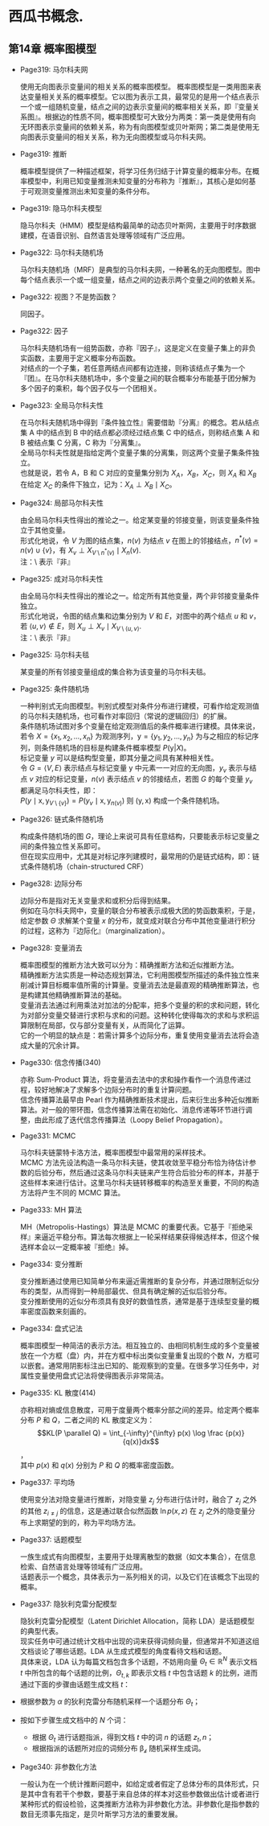 # 西瓜书概念. 


## 第14章 概率图模型 


- Page319: 马尔科夫网
  
  使用无向图表示变量间的相关关系的概率图模型。
  概率图模型是一类用图来表达变量相关关系的概率模型。它以图为表示工具，最常见的是用一个结点表示一个或一组随机变量，结点之间的边表示变量间的概率相关关系，即『变量关系图』。根据边的性质不同，概率图模型可大致分为两类：第一类是使用有向无环图表示变量间的依赖关系，称为有向图模型或贝叶斯网；第二类是使用无向图表示变量间的相关关系，称为无向图模型或马尔科夫网。
  
- Page319: 推断
  
  概率模型提供了一种描述框架，将学习任务归结于计算变量的概率分布。在概率模型中，利用已知变量推测未知变量的分布称为『推断』，其核心是如何基于可观测变量推测出未知变量的条件分布。  
  
- Page319: 隐马尔科夫模型
  
  隐马尔科夫（HMM）模型是结构最简单的动态贝叶斯网，主要用于时序数据建模，在语音识别、自然语言处理等领域有广泛应用。
  
- Page322: 马尔科夫随机场  
  
  马尔科夫随机场（MRF）是典型的马尔科夫网，一种著名的无向图模型。图中每个结点表示一个或一组变量，结点之间的边表示两个变量之间的依赖关系。
  
- Page322: 视图？不是势函数？  
  
  同因子。
  
- Page322: 因子
  
  马尔科夫随机场有一组势函数，亦称『因子』，这是定义在变量子集上的非负实函数，主要用于定义概率分布函数。  
  对结点的一个子集，若任意两结点间都有边连接，则称该结点子集为一个『团』。在马尔科夫随机场中，多个变量之间的联合概率分布能基于团分解为多个因子的乘积，每个因子仅与一个团相关。
  
- Page323: 全局马尔科夫性
  
  在马尔科夫随机场中得到『条件独立性』需要借助『分离』的概念。若从结点集 A 中的结点到 B 中的结点都必须经过结点集 C 中的结点，则称结点集 A 和 B 被结点集 C 分离，C 称为『分离集』。  
  全局马尔科夫性就是指给定两个变量子集的分离集，则这两个变量子集条件独立。  
  也就是说，若令 A，B 和 C 对应的变量集分别为 $X_A$，$X_B$，$X_C$，则 $X_A$ 和 $X_B$ 在给定 $X_C$ 的条件下独立，记为：$X_A \perp X_B \mid X_C$。
  
- Page324: 局部马尔科夫性
  
  由全局马尔科夫性得出的推论之一。给定某变量的邻接变量，则该变量条件独立于其他变量。  
  形式化地说，令 $V$ 为图的结点集，$n(v)$ 为结点 $v$ 在图上的邻接结点，$n^*(v) = n(v) \cup \{v\}$，有 $X_v \perp X_{V \setminus{n}^*(v)} \mid X_n(v)$.  
  注：$\setminus$ 表示『非』
  
- Page325: 成对马尔科夫性
  
  由全局马尔科夫性得出的推论之一。给定所有其他变量，两个非邻接变量条件独立。  
  形式化地说，令图的结点集和边集分别为 $V$ 和 $E$，对图中的两个结点 $u$ 和 $v$，若 $\langle u,v \rangle \notin E$，则 $X_u \perp X_v \mid X_{V\setminus \langle u,v \rangle}$.  
  注：$\setminus$ 表示『非』
  
- Page325: 马尔科夫毯
  
  某变量的所有邻接变量组成的集合称为该变量的马尔科夫毯。  
  
- Page325: 条件随机场
  
  一种判别式无向图模型。判别式模型对条件分布进行建模，可看作给定观测值的马尔科夫随机场，也可看作对率回归（常说的逻辑回归）的扩展。  
  条件随机场试图对多个变量在给定观测值后的条件概率进行建模。具体来说，若令 $X=\{x_1,x_2,...,x_n\}$ 为观测序列，$\mathrm{y} = \{y_1,y_2,...,y_n\}$ 为与之相应的标记序列，则条件随机场的目标是构建条件概率模型 $P(\mathrm{y}|X)$。  
  标记变量 $y$ 可以是结构型变量，即其分量之间具有某种相关性。  
  令 $G=\langle V,E \rangle$ 表示结点与标记变量 $\mathrm{y}$ 中元素一一对应的无向图，$\mathit{y}_v$ 表示与结点 $v$ 对应的标记变量，$n(v)$ 表示结点 $v$ 的邻接结点，若图 $G$ 的每个变量 $\mathit{y}_v$ 都满足马尔科夫性，即：  
  $P(\mathit{y} \mid \mathrm{x}, \mathrm{y}_{V\setminus\{v\}}) = P(\mathit{y}_v \mid \mathrm{x}, \mathrm{y}_{n(v)})$
  则 $(\mathrm{y}, \mathrm{x})$ 构成一个条件随机场。  

- Page326: 链式条件随机场
  
  构成条件随机场的图 $G$，理论上来说可具有任意结构，只要能表示标记变量之间的条件独立性关系即可。  
  但在现实应用中，尤其是对标记序列建模时，最常用的仍是链式结构，即：链式条件随机场（chain-structured CRF）
  
- Page328: 边际分布
  
  边际分布是指对无关变量求和或积分后得到结果。  
  例如在马尔科夫网中，变量的联合分布被表示成极大团的势函数乘积，于是，给定参数 $\Theta$ 求解某个变量 $x$ 的分布，就变成对联合分布中其他变量进行积分的过程，这称为『边际化』（marginalization）。
  
- Page328: 变量消去
  
  概率图模型的推断方法大致可以分为：精确推断方法和近似推断方法。  
  精确推断方法实质是一种动态规划算法，它利用图模型所描述的条件独立性来削减计算目标概率值所需的计算量。变量消去法是最直观的精确推断算法，也是构建其他精确推断算法的基础。  
  变量消去法通过利用乘法对加法的分配率，把多个变量的积的求和问题，转化为对部分变量交替进行求积与求和的问题。这种转化使得每次的求和与求积运算限制在局部，仅与部分变量有关，从而简化了运算。  
  它的一个明显的缺点是：若需计算多个边际分布，重复使用变量消去法将会造成大量的冗余计算。
  
- Page330: 信念传播(340)
  
  亦称 Sum-Product 算法，将变量消去法中的求和操作看作一个消息传递过程，较好地解决了求解多个边际分布时的重复计算问题。  
  信念传播算法最早由 Pearl 作为精确推断技术提出，后来衍生出多种近似推断算法。对一般的带环图，信念传播算法需在初始化、消息传递等环节进行调整，由此形成了迭代信念传播算法（Loopy Belief Propagation）。
  
- Page331: MCMC
  
  马尔科夫链蒙特卡洛方法，概率图模型中最常用的采样技术。  
  MCMC 方法先设法构造一条马尔科夫链，使其收敛至平稳分布恰为待估计参数的后验分布，然后通过这条马尔科夫链来产生符合后验分布的样本，并基于这些样本来进行估计。这里马尔科夫链转移概率的构造至关重要，不同的构造方法将产生不同的 MCMC 算法。
  
- Page333: MH 算法
  
  MH（Metropolis-Hastings）算法是 MCMC 的重要代表。它基于『拒绝采样』来逼近平稳分布。算法每次根据上一轮采样结果获得候选样本，但这个候选样本会以一定概率被『拒绝』掉。
  
- Page334: 变分推断
  
  变分推断通过使用已知简单分布来逼近需推断的复杂分布，并通过限制近似分布的类型，从而得到一种局部最优、但具有确定解的近似后验分布。  
  变分推断使用的近似分布须具有良好的数值性质，通常是基于连续型变量的概率密度函数来刻画的。
  
- Page334: 盘式记法
  
  概率图模型一种简洁的表示方法。相互独立的、由相同机制生成的多个变量被放在一个方框（盘）内，并在方框中标出类似变量重复出现的个数 $N$，方框可以嵌套。通常用阴影标注出已知的、能观察到的变量。在很多学习任务中，对属性变量使用盘式记法将使得图表示非常简洁。
  
- Page335: KL 散度(414)
  
  亦称相对熵或信息散度，可用于度量两个概率分部之间的差异。给定两个概率分布 $P$ 和 $Q$，二者之间的 KL 散度定义为：  
  $$KL(P \parallel Q) = \int_{-\infty}^{\infty} p(x) \log \frac {p(x)}{q(x)}dx$$，  
  其中 $p(x)$ 和 $q(x)$ 分别为 $P$ 和 $Q$ 的概率密度函数。  
  
- Page337: 平均场
  
  使用变分法对隐变量进行推断，对隐变量 $z_j$ 分布进行估计时，融合了 $z_j$ 之外的其他 $z_{i \ne j}$ 的信息，这是通过联合似然函数 $\ln p(x,z)$ 在 $z_j$ 之外的隐变量分布上求期望的到的，称为平均场方法。
  
- Page337: 话题模型
  
  一族生成式有向图模型，主要用于处理离散型的数据（如文本集合），在信息检索、自然语言处理等领域有广泛应用。  
  话题表示一个概念，具体表示为一系列相关的词，以及它们在该概念下出现的概率。
  
- Page337: 隐狄利克雷分配模型
  
  隐狄利克雷分配模型（Latent Dirichlet Allocation，简称 LDA）是话题模型的典型代表。  
  现实任务中可通过统计文档中出现的词来获得词频向量，但通常并不知道这组文档谈论了哪些话题。LDA 从生成式模型的角度看待文档和话题。  
  具体来说，LDA 认为每篇文档包含多个话题，不妨用向量 $\Theta_t \in \mathbb{R}^N$ 表示文档 $t$ 中所包含的每个话题的比例，$\Theta_{t,k}$ 即表示文档 $t$ 中包含话题 $k$ 的比例，进而通过下面的步骤由话题生成文档 $t$：  
- 根据参数为 $\alpha$ 的狄利克雷分布随机采样一个话题分布 $\Theta_t$；
- 按如下步骤生成文档中的 $N$ 个词：  
  - 根据 $\Theta_t$ 进行话题指派，得到文档 $t$ 中的词 $n$ 的话题 $z_t,n$；
  - 根据指派的话题所对应的词频分布 $\mathcal{\beta_k}$ 随机采样生成词。
  
- Page340: 非参数化方法
  
  一般认为在一个统计推断问题中，如给定或者假定了总体分布的具体形式，只是其中含有若干个参数，要基于来自总体的样本对这些参数做出估计或者进行某种形式的假设检验，这类推断方法称为非参数化方法。非参数化是指参数的数目无须事先指定，是贝叶斯学习方法的重要发展。
